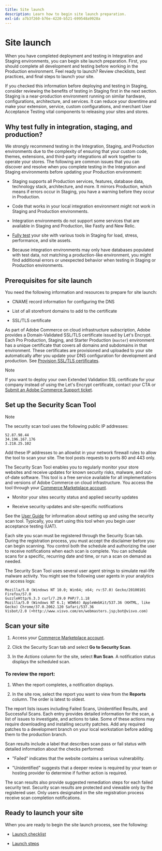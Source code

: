 ```yaml
---
title: Site launch
description: Learn how to begin site launch preparation.
exl-id: a7b3f260-b76e-4220-b521-699548a9928a
---
```

# Site launch

When you have completed deployment and testing in Integration and Staging environments, you can begin site launch preparation. First, you should complete all development and testing before working in the Production environment. Feel ready to launch? Review checklists, best practices, and final steps to launch your site.

If you checked this information before deploying and testing in Staging, consider reviewing the benefits of testing in Staging first in the next section. Staging is a near-production environment running on similar hardware, configurations, architecture, and services. It can reduce your downtime and make your extension, service, custom configurations, and merchant User Acceptance Testing vital components to releasing your sites and stores.

## Why test fully in integration, staging, and production?

We strongly recommend testing in the Integration, Staging, and Production environments due to the complexity of ensuring that your custom code, themes, extensions, and third-party integrations all work together to operate your stores. The following are common issues that you can discover and resolve when you complete testing in the Integration and Staging environments before updating your Production environment:

-  Staging supports all Production services, features, database data, technology stack, architecture, and more. It mirrors Production, which means if errors occur in Staging, you have a warning before they occur in Production.

-  Code that works in your local integration environment might not work in Staging and Production environments.

-  Integration environments do not support some services that are available in Staging and Production, like Fastly and New Relic.

-  [Fully test](../test/guidance.md) your site with various tools in Staging for load, stress, performance, and site assets.

-  Because integration environments may only have databases populated with test data, not matching a production-like environment, you might find additional errors or unexpected behavior when testing in Staging or Production environments.

## Prerequisites for site launch

You need the following information and resources to prepare for site launch:

-  CNAME record information for configuring the DNS

-  List of all storefront domains to add to the certificate

-  SSL/TLS certificate

As part of Adobe Commerce on cloud infrastructure subscription, Adobe provides a Domain-Validated SSL/TLS certificate issued by Let's Encrypt. Each Pro Production, Staging, and Starter Production (`master`) environment has a unique certificate that covers all domains and subdomains in that environment. These certificates are provisioned and uploaded to your site automatically after you update your DNS configuration for development and production. See [Provision SSL/TLS certificates](../cdn/fastly-configuration.md#provision-ssltls-certificates).

>[!NOTE]
>
>If you want to deploy your own Extended Validation SSL certificate for your company instead of using the Let's Encrypt certificate, contact your CTA or [Submit an Adobe Commerce Support ticket](https://experienceleague.adobe.com/docs/commerce-knowledge-base/kb/help-center-guide/magento-help-center-user-guide.html#submit-ticket).

## Set up the Security Scan Tool

>[!NOTE]
>
>The security scan tool uses the following public IP addresses:
>
>```text
>52.87.98.44
>34.196.167.176
>3.218.25.102
>```
>
>Add these IP addresses to an allowlist in your network firewall rules to allow the tool to scan your site. The tool posts requests to ports 80 and 443 only.

The Security Scan Tool enables you to regularly monitor your store websites and receive updates for known security risks, malware, and out-of-date software. This tool is a free service available for all implementations and versions of Adobe Commerce on cloud infrastructure. You access the tool through your [Commerce Marketplace account](https://account.magento.com/customer/account/login).

-  Monitor your sites security status and applied security updates

-  Receive security updates and site-specific notifications

See the [User Guide](https://docs.magento.com/user-guide/magento/security-scan.html) for information about setting up and using the security scan tool. Typically, you start using this tool when you begin user acceptance testing (UAT).

Each site you scan must be registered through the Security Scan tab. During the registration process, you must accept the disclaimer before you can begin scanning. You control both the schedule and authorizing the user to receive notifications when each scan is complete. You can schedule scans for a specific, recurring date and time, or run a scan on demand as needed.

The Security Scan Tool uses several user agent strings to simulate real-life malware activity. You might see the following user agents in your analytics or access logs:

```text
Mozilla/5.0 (Windows NT 10.0; Win64; x64; rv:57.0) Gecko/20100101 Firefox/57.0
GuzzleHttp/6.3.3 curl/7.29.0 PHP/7.1.18
Mozilla/5.0 (Windows NT 6.1; WOW64) AppleWebKit/537.36 (KHTML, like Gecko) Chrome/37.0.2062.120 Safari/537.36
Visbot/2.0 (+http://www.visvo.com/en/webmasters.jsp;bot@visvo.com)
```

## Scan your site

1. Access your [Commerce Marketplace account](https://account.magento.com/customer/account/login).

1. Click the Security Scan tab and select **Go to Security Scan**.

1. In the _Actions_ column for the site, select **Run Scan**. A notification status displays the scheduled scan.

### To review the report:

1. When the report completes, a notification displays.

1. In the site row, select the report you want to view from the **Reports** column. The order is latest to oldest.

The report lists issues including Failed Scans, Unidentified Results, and Successful Scans. Each entry provides detailed information for the scan, a list of issues to investigate, and actions to take. Some of these actions may require downloading and installing security patches. Add any required patches to a development branch on your local workstation before adding them to the production branch.

Scan results include a label that describes scan pass or fail status with detailed information about the checks performed:

-  "Failed" indicates that the website contains a serious vulnerability.

-  "Unidentified" suggests that a deeper review is required by your team or hosting provider to determine if further action is required.

The scan results also provide suggested remediation steps for each failed security test. Security scan results are protected and viewable only by the registered user. Only users designated in the site registration process receive scan completion notifications.

## Ready to launch your site

When you are ready to begin the site launch process, see the following:

-  [Launch checklist](checklist.md)

-  [Launch steps](steps.md)
